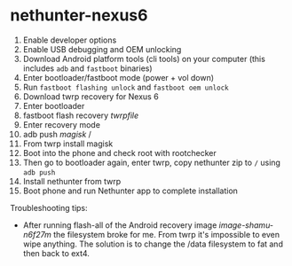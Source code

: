# nethunter-nexus6
1) Enable developer options
2) Enable USB debugging and OEM unlocking
3) Download Android platform tools (cli tools) on your computer (this includes `adb` and `fastboot` binaries)
4) Enter bootloader/fastboot mode (power + vol down)
5) Run `fastboot flashing unlock` and `fastboot oem unlock`
6) Download twrp recovery for Nexus 6
7) Enter bootloader
8) fastboot flash recovery _twrpfile_
9) Enter recovery mode
10) adb push _magisk_ /
11) From twrp install magisk
12) Boot into the phone and check root with rootchecker
13) Then go to bootloader again, enter twrp, copy nethunter zip to `/` using `adb push`
14) Install nethunter from twrp
15) Boot phone and run Nethunter app to complete installation


Troubleshooting tips:
- After running flash-all of the Android recovery image _image-shamu-n6f27m_ the filesystem broke for me. From twrp it's impossible to even wipe anything. The solution is to change the /data filesystem to fat and then back to ext4.
